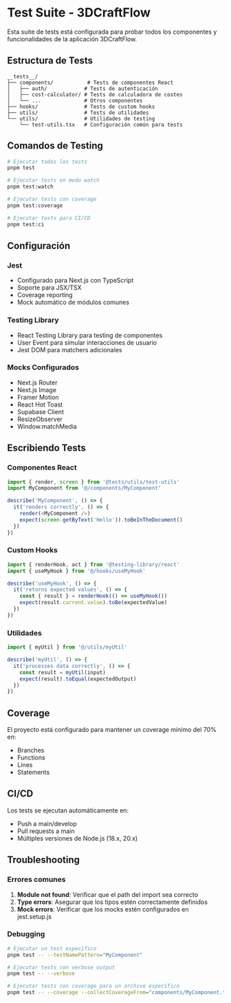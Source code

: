 # Test Suite - 3DCraftFlow

Esta suite de tests está configurada para probar todos los componentes y funcionalidades de la aplicación 3DCraftFlow.

## Estructura de Tests

```
__tests__/
├── components/           # Tests de componentes React
│   ├── auth/            # Tests de autenticación
│   ├── cost-calculator/ # Tests de calculadora de costes
│   └── ...              # Otros componentes
├── hooks/               # Tests de custom hooks
├── utils/               # Tests de utilidades
└── utils/               # Utilidades de testing
    └── test-utils.tsx   # Configuración común para tests
```

## Comandos de Testing

```bash
# Ejecutar todos los tests
pnpm test

# Ejecutar tests en modo watch
pnpm test:watch

# Ejecutar tests con coverage
pnpm test:coverage

# Ejecutar tests para CI/CD
pnpm test:ci
```

## Configuración

### Jest
- Configurado para Next.js con TypeScript
- Soporte para JSX/TSX
- Coverage reporting
- Mock automático de módulos comunes

### Testing Library
- React Testing Library para testing de componentes
- User Event para simular interacciones de usuario
- Jest DOM para matchers adicionales

### Mocks Configurados
- Next.js Router
- Next.js Image
- Framer Motion
- React Hot Toast
- Supabase Client
- ResizeObserver
- Window.matchMedia

## Escribiendo Tests

### Componentes React
```typescript
import { render, screen } from '@tests/utils/test-utils'
import MyComponent from '@/components/MyComponent'

describe('MyComponent', () => {
  it('renders correctly', () => {
    render(<MyComponent />)
    expect(screen.getByText('Hello')).toBeInTheDocument()
  })
})
```

### Custom Hooks
```typescript
import { renderHook, act } from '@testing-library/react'
import { useMyHook } from '@/hooks/useMyHook'

describe('useMyHook', () => {
  it('returns expected values', () => {
    const { result } = renderHook(() => useMyHook())
    expect(result.current.value).toBe(expectedValue)
  })
})
```

### Utilidades
```typescript
import { myUtil } from '@/utils/myUtil'

describe('myUtil', () => {
  it('processes data correctly', () => {
    const result = myUtil(input)
    expect(result).toEqual(expectedOutput)
  })
})
```

## Coverage

El proyecto está configurado para mantener un coverage mínimo del 70% en:
- Branches
- Functions
- Lines
- Statements

## CI/CD

Los tests se ejecutan automáticamente en:
- Push a main/develop
- Pull requests a main
- Múltiples versiones de Node.js (18.x, 20.x)

## Troubleshooting

### Errores comunes

1. **Module not found**: Verificar que el path del import sea correcto
2. **Type errors**: Asegurar que los tipos estén correctamente definidos
3. **Mock errors**: Verificar que los mocks estén configurados en jest.setup.js

### Debugging

```bash
# Ejecutar un test específico
pnpm test -- --testNamePattern="MyComponent"

# Ejecutar tests con verbose output
pnpm test -- --verbose

# Ejecutar tests con coverage para un archivo específico
pnpm test -- --coverage --collectCoverageFrom="components/MyComponent.tsx"
``` 
